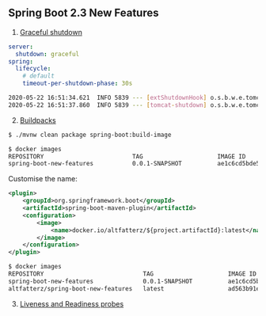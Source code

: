 ## Spring Boot 2.3 New Features

1. [Graceful shutdown](https://docs.spring.io/spring-boot/docs/current-SNAPSHOT/reference/htmlsingle/#boot-features-graceful-shutdown)

```yaml
server:
  shutdown: graceful
spring:
  lifecycle:
    # default
    timeout-per-shutdown-phase: 30s
````    

```bash
2020-05-22 16:51:34.621  INFO 5839 --- [extShutdownHook] o.s.b.w.e.tomcat.GracefulShutdown        : Commencing graceful shutdown. Waiting for active requests to complete
2020-05-22 16:51:37.860  INFO 5839 --- [tomcat-shutdown] o.s.b.w.e.tomcat.GracefulShutdown        : Graceful shutdown complete
```

2. [Buildpacks](https://docs.spring.io/spring-boot/docs/current-SNAPSHOT/reference/htmlsingle/#buildpacks)

```bash
$ ./mvnw clean package spring-boot:build-image
```

```bash
$ docker images
REPOSITORY                         TAG                     IMAGE ID            CREATED             SIZE
spring-boot-new-features           0.0.1-SNAPSHOT          ae1c6cd5bde5        40 years ago        230MB
```

Customise the name:

```xml
<plugin>
    <groupId>org.springframework.boot</groupId>
    <artifactId>spring-boot-maven-plugin</artifactId>
    <configuration>
        <image>
            <name>docker.io/altfatterz/${project.artifactId}:latest</name>
        </image>
    </configuration>
</plugin>
```

```bash
$ docker images
REPOSITORY                            TAG                     IMAGE ID            CREATED             SIZE
spring-boot-new-features              0.0.1-SNAPSHOT          ae1c6cd5bde5        40 years ago        230MB
altfatterz/spring-boot-new-features   latest                  ad563b91e642        40 years ago        232MB
```

3. [Liveness and Readiness probes](https://docs.spring.io/spring-boot/docs/current-SNAPSHOT/reference/htmlsingle/#production-ready-kubernetes-probes)

